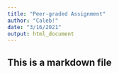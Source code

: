 ```yaml
---
title: "Peer-graded Assignment"
author: "Caleb!"
date: "3/16/2021"
output: html_document
---
```


## This is a markdown file